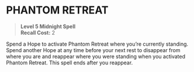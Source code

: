 # PHANTOM RETREAT

> **Level 5 Midnight Spell**  
> **Recall Cost:** 2

Spend a Hope to activate Phantom Retreat where you’re currently standing. Spend another Hope at any time before your next rest to disappear from where you are and reappear where you were standing when you activated Phantom Retreat. This spell ends after you reappear.
